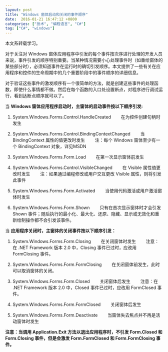 ```yaml
---
layout: post
title: "Windows 窗体启动和关闭的事件顺序"
date:  2016-01-21 16:47:12 +0800
categories: ["技术", "编程语言", "C#"]
tag: ["C#", "windows"]
---
```

本文系转载学习。

对于关注对 Windows 窗体应用程序中引发的每个事件按次序进行处理的开发人员来说，事件引发的顺序特别重要。当某种情况需要小心处理事件时（如重绘窗体的某些部分时），必须知道事件在运行时的确切引发顺序。本文提供了一些有关在应用程序和控件的生命周期中的几个重要阶段中的事件顺序的详细信息。

对于验证这些事件的激发顺序有一个很简单的方法，就是创建这些事件的处理函数，即使什么事情都不做。然后在每个函数的入口处设置断点，对程序进行调试运行，看到达断点顺序就可以了。

当 **Windows 窗体应用程序启动时，主窗体的启动事件按以下顺序引发:**
1. System.Windows.Forms.Control.HandleCreated
　　在为控件创建句柄时发生

2. System.Windows.Forms.Control.BindingContextChanged 
　　当 BindingContext 属性的值更改时发生
　　注：每个 Windows 窗体至少有一个 BindingContext 对象，详见MSDN
3. System.Windows.Forms.Form.Load 
　　在第一次显示窗体前发生

4. System.Windows.Forms.Control.VisibleChanged 
　　在 Visible 属性值更改时发生
　　注：如果通过编程修改或用户交互更改 Visible 属性，则将引发此事件

5. System.Windows.Forms.Form.Activated 
　　当使用代码激活或用户激活窗体时发生

6. System.Windows.Forms.Form.Shown 
　　只有在首次显示窗体时才会引发 Shown 事件；随后执行的最小化、最大化、还原、隐藏、显示或无效化和重新绘制操作都不会引发该事件。

当 **应用程序关闭时，主窗体的关闭事件按以下顺序引发：**
1. System.Windows.Forms.Form.Closing 
　　在关闭窗体时发生
　　注意：在 .NET Framework 版本 2.0 中，Closing 事件已过时，应改用 FormClosing 事件。

2. System.Windows.Forms.Form.FormClosing 
　　在关闭窗体前发生，此时可以取消窗体的关闭。

3. System.Windows.Forms.Form.Closed 
　　关闭窗体后发生
　　注意：在 .NET Framework 版本 2.0 中，Closed 事件已过时，应改用 FormClosed 事件。

4. System.Windows.Forms.Form.FormClosed 
　　关闭窗体后发生

5. System.Windows.Forms.Form.Deactivate 
　　当窗体失去焦点并不再是活动窗体时发生

**注意：当调用 Application.Exit 方法以退出应用程序时，不引发 Form.Closed 和 Form.Closing 事件，但是会激发 Form.FormClosed 和 Form.FormClosing 事件。**
